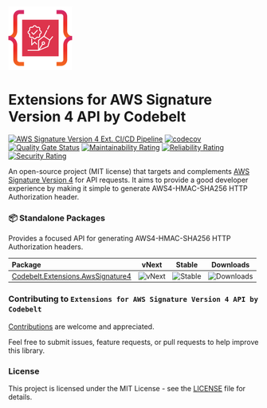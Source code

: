 ![Extensions for AWS Signature Version 4 API by Codebelt](.nuget/icon.png)

# Extensions for AWS Signature Version 4 API by Codebelt

[![AWS Signature Version 4 Ext. CI/CD Pipeline](https://github.com/codebeltnet/aws-signature-v4/actions/workflows/pipelines.yml/badge.svg)](https://github.com/codebeltnet/aws-signature-v4/actions/workflows/pipelines.yml) [![codecov](https://codecov.io/gh/codebeltnet/aws-signature-v4/graph/badge.svg?token=KEjkvotqAW)](https://codecov.io/gh/codebeltnet/aws-signature-v4) [![Quality Gate Status](https://sonarcloud.io/api/project_badges/measure?project=aws-signature-v4&metric=alert_status)](https://sonarcloud.io/dashboard?id=aws-signature-v4) [![Maintainability Rating](https://sonarcloud.io/api/project_badges/measure?project=aws-signature-v4&metric=sqale_rating)](https://sonarcloud.io/dashboard?id=aws-signature-v4) [![Reliability Rating](https://sonarcloud.io/api/project_badges/measure?project=aws-signature-v4&metric=reliability_rating)](https://sonarcloud.io/dashboard?id=aws-signature-v4) [![Security Rating](https://sonarcloud.io/api/project_badges/measure?project=aws-signature-v4&metric=security_rating)](https://sonarcloud.io/dashboard?id=aws-signature-v4)

An open-source project (MIT license) that targets and complements [AWS Signature Version 4](https://docs.aws.amazon.com/IAM/latest/UserGuide/reference_sigv.html) for API requests. It aims to provide a good developer experience by making it simple to generate AWS4-HMAC-SHA256 HTTP Authorization header.

### 📦 Standalone Packages

Provides a focused API for generating AWS4-HMAC-SHA256 HTTP Authorization headers.

|Package|vNext|Stable|Downloads|
|:--|:-:|:-:|:-:|
| [Codebelt.Extensions.AwsSignature4](https://www.nuget.org/packages/Codebelt.Extensions.AwsSignature4/) | ![vNext](https://img.shields.io/nuget/vpre/Codebelt.Extensions.AwsSignature4?logo=nuget) | ![Stable](https://img.shields.io/nuget/v/Codebelt.Extensions.AwsSignature4?logo=nuget) | ![Downloads](https://img.shields.io/nuget/dt/Codebelt.Extensions.AwsSignature4?color=blueviolet&logo=nuget) |

### Contributing to `Extensions for AWS Signature Version 4 API by Codebelt`
[Contributions](.github/CONTRIBUTING.md) are welcome and appreciated.

Feel free to submit issues, feature requests, or pull requests to help improve this library.

### License
This project is licensed under the MIT License - see the [LICENSE](LICENSE.md) file for details.
